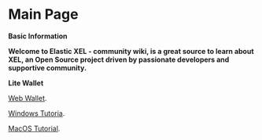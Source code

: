 # Main Page

**Basic Information**

**Welcome to Elastic XEL - community wiki, is a great source to learn about XEL, an Open Source project driven by passionate developers and supportive community.**

**Lite Wallet**
<p> <a href="web-wallet">Web Wallet</a>.</p>
<p> <a href="windows-tutorial">Windows Tutoria</a>.</p>
<p> <a href="mac-os-tutorial">MacOS Tutorial</a>.</p>


